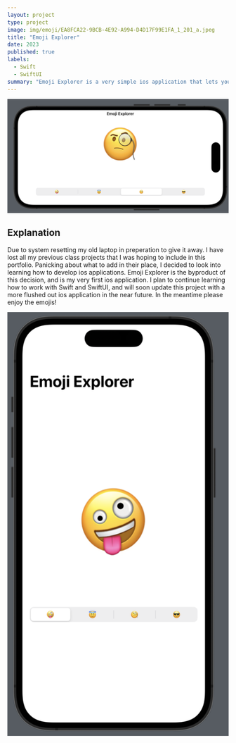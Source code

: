 ```yaml
---
layout: project
type: project
image: img/emoji/EA8FCA22-9BCB-4E92-A994-D4D17F99E1FA_1_201_a.jpeg
title: "Emoji Explorer"
date: 2023
published: true
labels:
  - Swift
  - SwiftUI
summary: "Emoji Explorer is a very simple ios application that lets you select emojis from a list, and display them"
---
```


<div class="text-center p-4">
  <img src="../img/emoji/Screenshot 2023-08-30 at 9.37.22 PM.png" class="img-thumbnail" >
</div>

## Explanation
Due to system resetting my old laptop in preperation to give it away. I have lost all my previous class projects that I was hoping to include in this portfolio. Panicking about what to add in their place, I decided to look into learning how to develop ios applications. Emoji Explorer is the byproduct of this decision, and is my very first ios application. I plan to continue learning how to work with Swift and SwiftUI, and will soon update this project with a more flushed out ios application in the near future. In the meantime please enjoy the emojis!

<div class="text-center p-4">
  <img src="../img/emoji/Screenshot 2023-08-30 at 9.36.45 PM.png" >
</div>

